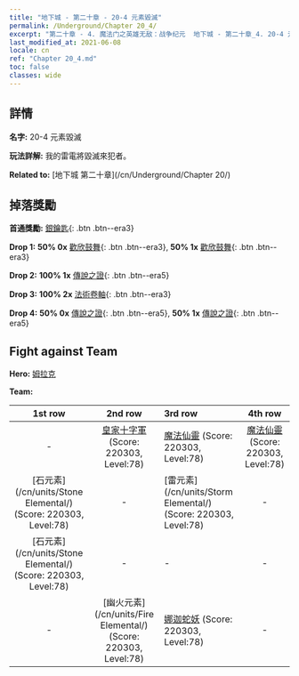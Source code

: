 ```yaml
---
title: "地下城 - 第二十章 - 20-4 元素毀滅"
permalink: /Underground/Chapter 20_4/
excerpt: "第二十章 - 4. 魔法门之英雄无敌：战争纪元  地下城 - 第二十章_4. 20-4 元素毀滅"
last_modified_at: 2021-06-08
locale: cn
ref: "Chapter 20_4.md"
toc: false
classes: wide
---
```


## 詳情

 **名字:** 20-4 元素毀滅

 **玩法詳解:**       我的雷電將毀滅來犯者。

 **Related to:** [地下城 第二十章](/cn/Underground/Chapter 20/)

## 掉落獎勵

 **首通獎勵:** [銀鑰匙](/cn/Items/con_693/){: .btn .btn--era3}

 **Drop 1:** **50% 0x** [歡欣鼓舞](/cn/Items/her_424/){: .btn .btn--era3}, **50% 1x** [歡欣鼓舞](/cn/Items/her_424/){: .btn .btn--era3}

 **Drop 2:** **100% 1x** [傳說之證](/cn/Items/mat_81/){: .btn .btn--era5}

 **Drop 3:** **100% 2x** [法術卷軸](/cn/Items/con_694/){: .btn .btn--era3}

 **Drop 4:** **50% 0x** [傳說之證](/cn/Items/mat_74/){: .btn .btn--era5}, **50% 1x** [傳說之證](/cn/Items/mat_74/){: .btn .btn--era5}


## Fight against Team
 **Hero:** [姆拉克](/cn/heroes/Mullich/)

 **Team:**


  | 1st row | 2nd row | 3rd row | 4th row |
  |:----:|:----:|:----|:----:|
  | - | [皇家十字軍](/cn/units/Swordsman/) (Score: 220303, Level:78)  | [魔法仙靈](/cn/units/Sprite/) (Score: 220303, Level:78)  | [魔法仙靈](/cn/units/Sprite/) (Score: 220303, Level:78)  |
  | [石元素](/cn/units/Stone Elemental/) (Score: 220303, Level:78)  | - | [雷元素](/cn/units/Storm Elemental/) (Score: 220303, Level:78)  | - |
  | [石元素](/cn/units/Stone Elemental/) (Score: 220303, Level:78)  | - | - | - |
  | - | [幽火元素](/cn/units/Fire Elemental/) (Score: 220303, Level:78)  | [娜迦蛇妖](/cn/units/Naga/) (Score: 220303, Level:78)  | - |


